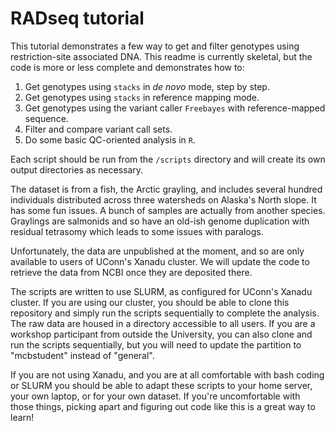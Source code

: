 # RADseq tutorial

This tutorial demonstrates a few way to get and filter genotypes using restriction-site associated DNA. This readme is currently skeletal, but the code is more or less complete and demonstrates how to:

1. Get genotypes using `stacks` in _de novo_ mode, step by step. 
2. Get genotypes using `stacks` in reference mapping mode. 
3. Get genotypes using the variant caller `Freebayes` with reference-mapped sequence. 
4. Filter and compare variant call sets. 
5. Do some basic QC-oriented analysis in `R`. 

Each script should be run from the `/scripts` directory and will create its own output directories as necessary. 

The dataset is from a fish, the Arctic grayling, and includes several hundred individuals distributed across three watersheds on Alaska's North slope. It has some fun issues. A bunch of samples are actually from another species. Graylings are salmonids and so have an old-ish genome duplication with residual tetrasomy which leads to some issues with paralogs. 

Unfortunately, the data are unpublished at the moment, and so are only available to users of UConn's Xanadu cluster. We will update the code to retrieve the data from NCBI once they are deposited there. 

The scripts are written to use SLURM, as configured for UConn's Xanadu cluster. If you are using our cluster, you should be able to clone this repository and simply run the scripts sequentially to complete the analysis. The raw data are housed in a directory accessible to all users. If you are a workshop participant from outside the University, you can also clone and run the scripts sequentially, but you will need to update the partition to "mcbstudent" instead of "general". 

If you are not using Xanadu, and you are at all comfortable with bash coding or SLURM you should be able to adapt these scripts to your home server, your own laptop, or for your own dataset. If you're uncomfortable with those things, picking apart and figuring out code like this is a great way to learn! 

